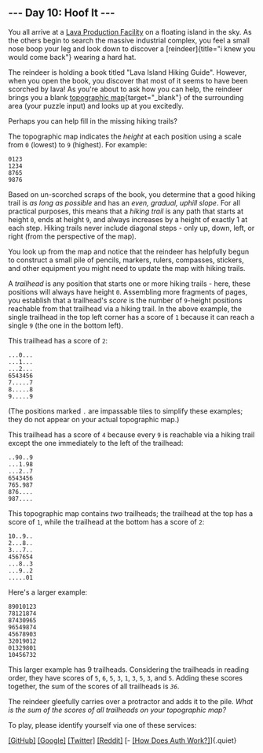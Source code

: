 ## \-\-- Day 10: Hoof It \-\--

You all arrive at a [Lava Production Facility](/2023/day/15) on a
floating island in the sky. As the others begin to search the massive
industrial complex, you feel a small nose boop your leg and look down to
discover a [reindeer]{title="i knew you would come back"} wearing a hard
hat.

The reindeer is holding a book titled \"Lava Island Hiking Guide\".
However, when you open the book, you discover that most of it seems to
have been scorched by lava! As you\'re about to ask how you can help,
the reindeer brings you a blank [topographic
map](https://en.wikipedia.org/wiki/Topographic_map){target="_blank"} of
the surrounding area (your puzzle input) and looks up at you excitedly.

Perhaps you can help fill in the missing hiking trails?

The topographic map indicates the *height* at each position using a
scale from `0` (lowest) to `9` (highest). For example:

    0123
    1234
    8765
    9876

Based on un-scorched scraps of the book, you determine that a good
hiking trail is *as long as possible* and has an *even, gradual, uphill
slope*. For all practical purposes, this means that a *hiking trail* is
any path that starts at height `0`, ends at height `9`, and always
increases by a height of exactly 1 at each step. Hiking trails never
include diagonal steps - only up, down, left, or right (from the
perspective of the map).

You look up from the map and notice that the reindeer has helpfully
begun to construct a small pile of pencils, markers, rulers, compasses,
stickers, and other equipment you might need to update the map with
hiking trails.

A *trailhead* is any position that starts one or more hiking trails -
here, these positions will always have height `0`. Assembling more
fragments of pages, you establish that a trailhead\'s *score* is the
number of `9`-height positions reachable from that trailhead via a
hiking trail. In the above example, the single trailhead in the top left
corner has a score of `1` because it can reach a single `9` (the one in
the bottom left).

This trailhead has a score of `2`:

    ...0...
    ...1...
    ...2...
    6543456
    7.....7
    8.....8
    9.....9

(The positions marked `.` are impassable tiles to simplify these
examples; they do not appear on your actual topographic map.)

This trailhead has a score of `4` because every `9` is reachable via a
hiking trail except the one immediately to the left of the trailhead:

    ..90..9
    ...1.98
    ...2..7
    6543456
    765.987
    876....
    987....

This topographic map contains *two* trailheads; the trailhead at the top
has a score of `1`, while the trailhead at the bottom has a score of
`2`:

    10..9..
    2...8..
    3...7..
    4567654
    ...8..3
    ...9..2
    .....01

Here\'s a larger example:

    89010123
    78121874
    87430965
    96549874
    45678903
    32019012
    01329801
    10456732

This larger example has 9 trailheads. Considering the trailheads in
reading order, they have scores of `5`, `6`, `5`, `3`, `1`, `3`, `5`,
`3`, and `5`. Adding these scores together, the sum of the scores of all
trailheads is *`36`*.

The reindeer gleefully carries over a protractor and adds it to the
pile. *What is the sum of the scores of all trailheads on your
topographic map?*

To play, please identify yourself via one of these services:

[\[GitHub\]](/auth/github) [\[Google\]](/auth/google)
[\[Twitter\]](/auth/twitter) [\[Reddit\]](/auth/reddit) [- [\[How Does
Auth Work?\]](/about#faq_auth)]{.quiet}
